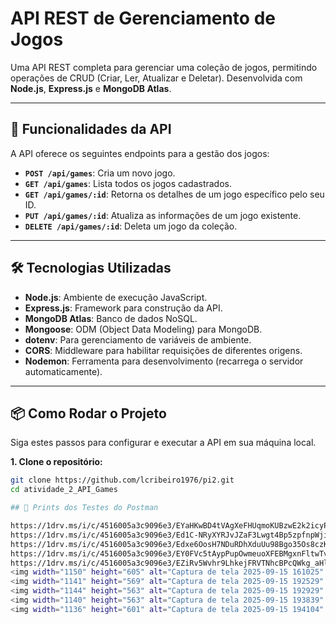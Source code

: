 # API REST de Gerenciamento de Jogos

Uma API REST completa para gerenciar uma coleção de jogos, permitindo operações de CRUD (Criar, Ler, Atualizar e Deletar). Desenvolvida com **Node.js**, **Express.js** e **MongoDB Atlas**.

---

## 🚀 Funcionalidades da API

A API oferece os seguintes endpoints para a gestão dos jogos:

- **`POST /api/games`**: Cria um novo jogo.
- **`GET /api/games`**: Lista todos os jogos cadastrados.
- **`GET /api/games/:id`**: Retorna os detalhes de um jogo específico pelo seu ID.
- **`PUT /api/games/:id`**: Atualiza as informações de um jogo existente.
- **`DELETE /api/games/:id`**: Deleta um jogo da coleção.

---

## 🛠️ Tecnologias Utilizadas

- **Node.js**: Ambiente de execução JavaScript.
- **Express.js**: Framework para construção da API.
- **MongoDB Atlas**: Banco de dados NoSQL.
- **Mongoose**: ODM (Object Data Modeling) para MongoDB.
- **dotenv**: Para gerenciamento de variáveis de ambiente.
- **CORS**: Middleware para habilitar requisições de diferentes origens.
- **Nodemon**: Ferramenta para desenvolvimento (recarrega o servidor automaticamente).

---

## 📦 Como Rodar o Projeto

Siga estes passos para configurar e executar a API em sua máquina local.

**1. Clone o repositório:**
```bash
git clone https://github.com/lcribeiro1976/pi2.git
cd atividade_2_API_Games

## 🚀 Prints dos Testes do Postman

https://1drv.ms/i/c/4516005a3c9096e3/EYaHKwBD4tVAgXeFHUqmoKUBzwE2k2icyP9Mtfac_j0_tg?e=UHR9Jt
https://1drv.ms/i/c/4516005a3c9096e3/Ed1C-NRyXYRJvJZaF3Lwgt4Bp5zpfnpWjit8kU74nszXJA?e=63EHn1
https://1drv.ms/i/c/4516005a3c9096e3/Edxe6OosH7NDuRDhXduUu98Bgo35Os8czK2ZUL0THozsGA?e=loyfMz
https://1drv.ms/i/c/4516005a3c9096e3/EY0FVc5tAypPupOwmeuoXFEBMgxnFltwTvnD66gTeHwXRA?e=6cOrvM
https://1drv.ms/i/c/4516005a3c9096e3/EZiRv5Wvhr9LhkejFRVTNhcBPcQWkg_aHlVoQv6LvCCf_Q?e=y1lgnP
<img width="1150" height="605" alt="Captura de tela 2025-09-15 161025" src="https://github.com/user-attachments/assets/dc90233b-c6b5-47fc-b8e6-ddb7d4b2bdaa" />
<img width="1141" height="569" alt="Captura de tela 2025-09-15 192529" src="https://github.com/user-attachments/assets/dddd30bf-e4cf-4779-9b1c-478db7898252" />
<img width="1144" height="563" alt="Captura de tela 2025-09-15 192929" src="https://github.com/user-attachments/assets/c10bc943-0121-463d-a3b9-0f79aa724b6a" />
<img width="1140" height="563" alt="Captura de tela 2025-09-15 193839" src="https://github.com/user-attachments/assets/524c4396-c318-420a-82fa-2c25fdd7cb25" />
<img width="1136" height="601" alt="Captura de tela 2025-09-15 194104" src="https://github.com/user-attachments/assets/59f245a6-0573-47ca-9c03-113b32dbf0f2" />
